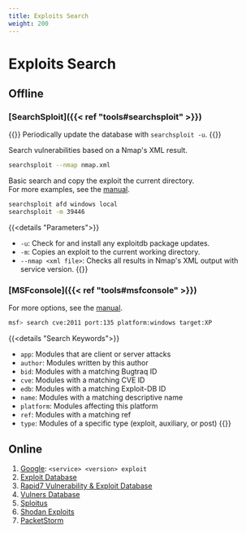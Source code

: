 ```yaml
---
title: Exploits Search
weight: 200
---
```


# Exploits Search

## Offline

### [SearchSploit]({{< ref "tools#searchsploit" >}})

{{<hint warning>}}
Periodically update the database with `searchsploit -u`.
{{</hint>}}

Search vulnerabilities based on a Nmap's XML result.
```sh
searchsploit --nmap nmap.xml
```

Basic search and copy the exploit the current directory.  
For more examples, see the [manual](https://www.exploit-db.com/searchsploit).
```sh
searchsploit afd windows local
searchsploit -m 39446
```

{{<details "Parameters">}}
- `-u`: Check for and install any exploitdb package updates.
- `-m`: Copies  an exploit to the current working directory.
- `--nmap <xml file>`: Checks all results in Nmap's XML output with service version.
{{</details>}}

### [MSFconsole]({{< ref "tools#msfconsole" >}})

For more options, see the [manual](https://www.offensive-security.com/metasploit-unleashed/msfconsole-commands/#search).
```sh
msf> search cve:2011 port:135 platform:windows target:XP
```

{{<details "Search Keywords">}}
- `app`:  Modules that are client or server attacks
- `author`:  Modules written by this author
- `bid`:  Modules with a matching Bugtraq ID
- `cve`:  Modules with a matching CVE ID
- `edb`:  Modules with a matching Exploit-DB ID
- `name`:  Modules with a matching descriptive name
- `platform`:  Modules affecting this platform
- `ref`:  Modules with a matching ref
- `type`:  Modules of a specific type (exploit, auxiliary, or post)
{{</details>}}

## Online

1. [Google](https://www.google.com): `<service> <version> exploit`
1. [Exploit Database](https://www.exploit-db.com/)
1. [Rapid7 Vulnerability & Exploit Database ](https://www.rapid7.com/db/)
1. [Vulners Database](https://vulners.com/search?query=order:published)
1. [Sploitus](https://sploitus.com/)
1. [Shodan Exploits](https://exploits.shodan.io/welcome)
1. [PacketStorm](https://packetstormsecurity.com/)


